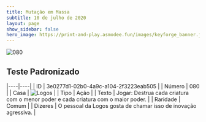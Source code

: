 ```yaml
---
title: Mutação em Massa
subtitle: 10 de julho de 2020
layout: page
show_sidebar: false
hero_image: https://print-and-play.asmodee.fun/images/keyforge_banner.jpg
---
```


![080](https://cdn.keyforgegame.com/media/card_front/pt/479_080_8QG33HFWW8PH_pt.png)

## Teste Padronizado

|----|----|
| ID | 3e0277d1-02b0-4a9c-a104-2f3223eab505 |
| Número | 080 |
| Casa | ![Logos](https://archonarcana.com/images/thumb/c/ce/Logos.png/22px-Logos.png "Logos") |
| Tipo | Ação |
| Texto | Jogar: Destrua cada criatura com   o menor poder e cada criatura com o maior poder. |
| Raridade | Comum |
| Dizeres | O pessoal da Logos gosta de chamar   isso de inovação agressiva. |
